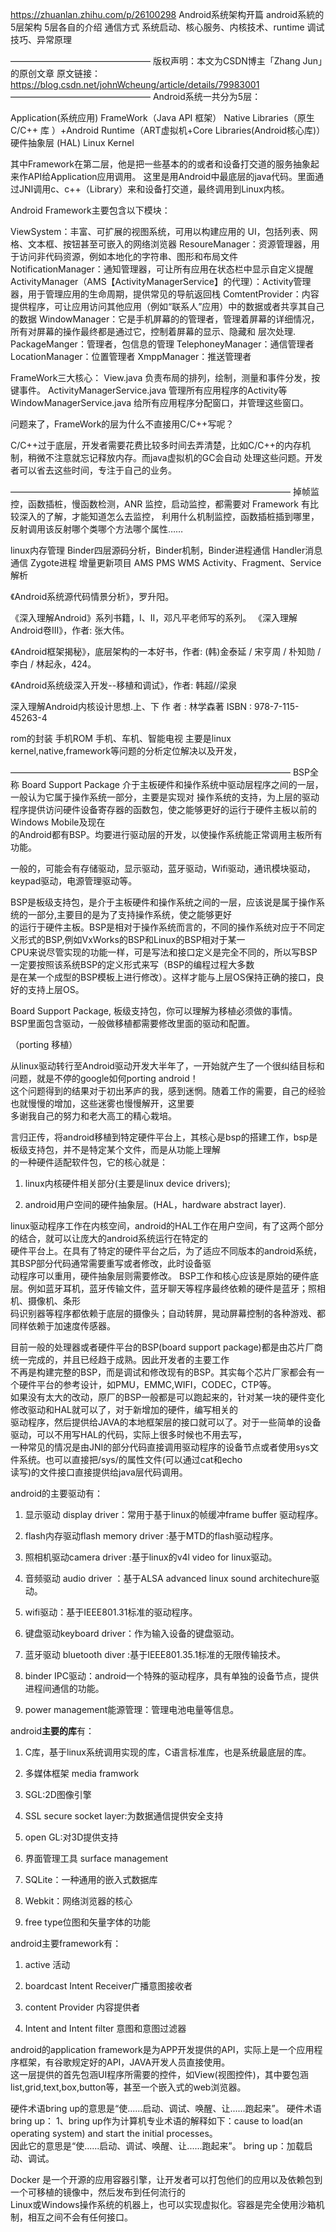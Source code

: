 https://zhuanlan.zhihu.com/p/26100298
Android系统架构开篇
android系統的5层架构
5层各自的介绍
通信方式
系统启动、核心服务、内核技术、runtime
调试技巧、异常原理

————————————————
版权声明：本文为CSDN博主「Zhang  Jun」的原创文章
原文链接：https://blog.csdn.net/johnWcheung/article/details/79983001
————————————————
Android系统一共分为5层：

Application(系统应用)
FrameWork（Java API 框架）
Native Libraries（原生 C/C++ 库 ）+Android Runtime（ART虚拟机+Core Libraries(Android核心库)）
硬件抽象层 (HAL)
Linux Kernel

其中Framework在第二层，他是把一些基本的的或者和设备打交道的服务抽象起来作API给Application应用调用。
这里是用Android中最底层的java代码。里面通过JNI调用c、c++（Library）来和设备打交道，最终调用到Linux内核。

Android Framework主要包含以下模块：

ViewSystem：丰富、可扩展的视图系统，可用以构建应用的 UI，包括列表、网格、文本框、按钮甚至可嵌入的网络浏览器
ResoureManager：资源管理器，用于访问非代码资源，例如本地化的字符串、图形和布局文件
NotificationManager：通知管理器，可让所有应用在状态栏中显示自定义提醒
ActivityManager（AMS【ActivityManagerService】的代理）：Activity管理器，用于管理应用的生命周期，提供常见的导航返回栈
ComtentProvider：内容提供程序，可让应用访问其他应用（例如“联系人”应用）中的数据或者共享其自己的数据
WindowManager：它是手机屏幕的的管理者，管理着屏幕的详细情况，所有对屏幕的操作最终都是通过它，控制着屏幕的显示、隐藏和
层次处理.
PackageManger：管理者，包信息的管理
TelephoneyManager：通信管理者
LocationManager：位置管理者
XmppManager：推送管理者

FrameWork三大核心：
View.java 负责布局的排列，绘制，测量和事件分发，按键事件。
ActivityManagerService.java 管理所有应用程序的Activity等
WindowManagerService.java 给所有应用程序分配窗口，并管理这些窗口。

问题来了，FrameWork的层为什么不直接用C/C++写呢？

C/C++过于底层，开发者需要花费比较多时间去弄清楚，比如C/C++的内存机制，稍微不注意就忘记释放内存。而java虚拟机的GC会自动
处理这些问题。开发者可以省去这些时间，专注于自己的业务。

————————————————————————————————
掉帧监控，函数插桩，慢函数检测，ANR 监控，启动监控，都需要对 Framework 有比较深入的了解，才能知道怎么去监控，
利用什么机制监控，函数插桩插到哪里，反射调用该反射哪个类哪个方法哪个属性……

linux内存管理
Binder四层源码分析，Binder机制，Binder进程通信
Handler消息通信
Zygote进程
增量更新项目
AMS
PMS
WMS
Activity、Fragment、Service解析

《Android系统源代码情景分析》，罗升阳。

《深入理解Android》系列书籍，I、II，邓凡平老师写的系列。
《深入理解Android卷III》，作者: 张大伟。

《Android框架揭秘》，底层架构的一本好书，作者: (韩)金泰延 / 宋亨周 / 朴知勋 / 李白 / 林起永，424。

《Android系统级深入开发--移植和调试》，作者: 韩超//梁泉

深入理解Android内核设计思想.上、下
作 者 :  林学森著
ISBN :  978-7-115-45263-4

rom的封装
手机ROM
手机、车机、智能电视
主要是linux kernel,native,framework等问题的分析定位解决以及开发，

————————————————————————————————
BSP全称 Board Support Package 介于主板硬件和操作系统中驱动层程序之间的一层，一般认为它属于操作系统一部分，主要是实现对
操作系统的支持，为上层的驱动程序提供访问硬件设备寄存器的函数包，使之能够更好的运行于硬件主板以前的Windows Mobile及现在  
的Android都有BSP。均要进行驱动层的开发，以使操作系统能正常调用主板所有功能。

一般的，可能会有存储驱动，显示驱动，蓝牙驱动，Wifi驱动，通讯模块驱动，keypad驱动，电源管理驱动等。

BSP是板级支持包，是介于主板硬件和操作系统之间的一层，应该说是属于操作系统的一部分,主要目的是为了支持操作系统，使之能够更好  
的运行于硬件主板。BSP是相对于操作系统而言的，不同的操作系统对应于不同定义形式的BSP,例如VxWorks的BSP和Linux的BSP相对于某一  
CPU来说尽管实现的功能一样，可是写法和接口定义是完全不同的，所以写BSP一定要按照该系统BSP的定义形式来写（BSP的编程过程大多数  
是在某一个成型的BSP模板上进行修改）。这样才能与上层OS保持正确的接口，良好的支持上层OS。

Board Support Package, 板级支持包，你可以理解为移植必须做的事情。  
BSP里面包含驱动，一般做移植都需要修改里面的驱动和配置。

（porting 移植）

从linux驱动转行至Android驱动开发大半年了，一开始就产生了一个很纠结目标和问题，就是不停的google如何porting android！  
这个问题得到的结果对于初出茅庐的我，感到迷惘。随着工作的需要，自己的经验也就慢慢的增加，这些迷雾也慢慢解开，这里要  
多谢我自己的努力和老大高工的精心栽培。

言归正传，将android移植到特定硬件平台上，其核心是bsp的搭建工作，bsp是板级支持包，并不是特定某个文件，而是从功能上理解  
的一种硬件适配软件包，它的核心就是：

1. linux内核硬件相关部分(主要是linux device drivers);

2. android用户空间的硬件抽象层。(HAL，hardware abstract layer).

linux驱动程序工作在内核空间，android的HAL工作在用户空间，有了这两个部分的结合，就可以让庞大的android系统运行在特定的  
硬件平台上。在具有了特定的硬件平台之后，为了适应不同版本的android系统，其BSP部分代码通常需要重写或者修改，此时设备驱  
动程序可以重用，硬件抽象层则需要修改。
BSP工作和核心应该是原始的硬件底层。例如蓝牙耳机，蓝牙传输文件，蓝牙聊天等程序最终依赖的硬件是蓝牙；照相机、摄像机、条形  
码识别器等程序都依赖于底层的摄像头；自动转屏，晃动屏幕控制的各种游戏、都同样依赖于加速度传感器。

目前一般的处理器或者硬件平台的BSP(board support package)都是由芯片厂商统一完成的，并且已经趋于成熟。因此开发者的主要工作  
不再是构建完整的BSP，而是调试和修改现有的BSP。其实每个芯片厂家都会有一个硬件平台的参考设计，如PMU，EMMC,WIFI，CODEC，CTP等。  
如果没有太大的改动，原厂的BSP一般都是可以跑起来的，针对某一块的硬件变化修改驱动和HAL就可以了，对于新增加的硬件，编写相关的  
驱动程序，然后提供给JAVA的本地框架层的接口就可以了。对于一些简单的设备驱动，可以不用写HAL的代码，实际上很多时候也不用去写，  
一种常见的情况是由JNI的部分代码直接调用驱动程序的设备节点或者使用sys文件系统。也可以直接把/sys/的属性文件(可以通过cat和echo  
读写)的文件接口直接提供给java层代码调用。

android的主要驱动有：

1. 显示驱动 display driver：常用于基于linux的帧缓冲frame buffer 驱动程序。

2. flash内存驱动flash memory driver :基于MTD的flash驱动程序。

3. 照相机驱动camera driver :基于linux的v4l video for linux驱动。

4. 音频驱动 audio driver ：基于ALSA advanced linux sound architechure驱动。

5. wifi驱动：基于IEEE801.31标准的驱动程序。

6. 键盘驱动keyboard driver：作为输入设备的键盘驱动。

7. 蓝牙驱动 bluetooth diver :基于IEEE801.35.1标准的无限传输技术。

8. binder IPC驱动：android一个特殊的驱动程序，具有单独的设备节点，提供进程间通信的功能。

9. power management能源管理：管理电池电量等信息。

android**主要的库**有：

1. C库，基于linux系统调用实现的库，C语言标准库，也是系统最底层的库。

2. 多媒体框架 media framwork

3. SGL:2D图像引擎

4. SSL secure socket layer:为数据通信提供安全支持

5. open GL:对3D提供支持

6. 界面管理工具 surface management

7. SQLite：一种通用的嵌入式数据库

8. Webkit：网络浏览器的核心

9. free type位图和矢量字体的功能

android主要framework有：

1. active 活动

2. boardcast Intent Receiver广播意图接收者

3. content Provider 内容提供者

4. Intent and Intent filter 意图和意图过滤器

android的application framework是为APP开发提供的API，实际上是一个应用程序框架，有谷歌规定好的API，JAVA开发人员直接使用。  
这一层提供的首先包涵UI程序所需要的控件，如View(视图控件)，其中要包涵list,grid,text,box,button等，甚至一个嵌入式的web浏览器。

硬件术语bring up的意思是“使......启动、调试、唤醒、让......跑起来”。
硬件术语bring up：
1、bring up作为计算机专业术语的解释如下：cause to load(an operating system) and start the initial processes。  
因此它的意思是“使......启动、调试、唤醒、让......跑起来”。
bring up：加载启动、调试。

Docker 是一个开源的应用容器引擎，让开发者可以打包他们的应用以及依赖包到一个可移植的镜像中，然后发布到任何流行的  
Linux或Windows操作系统的机器上，也可以实现虚拟化。容器是完全使用沙箱机制，相互之间不会有任何接口。

